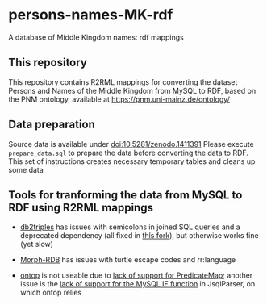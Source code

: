 # persons-names-MK-rdf
A database of Middle Kingdom names: rdf mappings

## This repository  
This repository contains R2RML mappings for converting the dataset Persons and Names of the Middle Kingdom from MySQL to RDF, based on the PNM ontology, available at https://pnm.uni-mainz.de/ontology/  

## Data preparation
Source data is available under [doi:10.5281/zenodo.1411391](http://dx.doi.org/10.5281/zenodo.1411391)
Please execute  	`prepare_data.sql` to prepare the data before converting the data to RDF.
This set of instructions creates necessary temporary tables and cleans up some data

## Tools for tranforming the data from MySQL to RDF using  R2RML mappings
* [db2triples](https://github.com/antidot/db2triples) has issues with semicolons in joined SQL queries and a deprecated dependency (all fixed in [thı͗s fork](https://github.com/ailintom/db2triples)), but otherwise works fine (yet slow)

* [Morph-RDB](https://github.com/oeg-upm/morph-rdb) has issues with turtle escape codes and rr:language

* [ontop](https://github.com/ontop/ontop) is not useable due to [lack of support for PredicateMap](https://github.com/ontop/ontop/issues/107); another issue is the [lack of support for the MySQL IF function](https://github.com/JSQLParser/JSqlParser/issues/100)  in JsqlParser, on which ontop relies 
